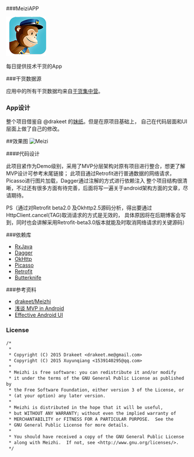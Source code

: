 ###MeiziAPP

![icon](/app/src/main/res/mipmap-xxxhdpi/ic_launcher.png "")

每日提供技术干货的App

###干货数据源

应用中的所有干货数据均来自[干货集中营](http://gank.io/)。

### App设计

整个项目借鉴自 @drakeet 的[妹纸](https://github.com/drakeet/Meizhi)。但是在原项目基础上，
自己在代码层面和UI层面上做了自己的修改。

##效果图
![Meizi](http://7xq7wz.com1.z0.glb.clouddn.com/Meizi.gif)

####代码设计

此项目紧作为Demo级别，采用了MVP分层架构对原有项目进行整合，想更了解MVP设计可参考末尾链接；
此项目通过Retrofit进行普通数据的网络请求，Picasso进行图片加载，Dagger通过注解的方式进行依赖注入
整个项目结构很清晰，不过还有很多方面有待完善，后面将写一遍关于android架构方面的文章，尽请期待。

PS（通过对Retrofit beta2.0 及Okhttp2.5源码分析，得出要通过HttpClient.cancel(TAG)取消请求的方式是无效的，
具体原因将在后期博客会写到，同时也会讲解采用Retrofit-beta3.0版本就能及时取消网络请求的关键源码）


###依赖库   

* [RxJava](https://github.com/ReactiveX/RxJava) 
* [Dagger](https://github.com/square/dagger)
* [OkHttp](https://github.com/square/okhttp)
* [Picasso](https://github.com/square/picasso)
* [Retrofit](https://github.com/square/retrofit)
* [Butterknife](https://github.com/JakeWharton/butterknife)

###参考资料

* [drakeet/Meizhi](https://github.com/drakeet/Meizhi)
* [浅谈 MVP in Android](http://blog.csdn.net/lmj623565791/article/details/46596109)
* [Effective Android UI](https://github.com/pedrovgs/EffectiveAndroidUI)


### License

    /*
     *       
     * Copyright (C) 2015 Drakeet <drakeet.me@gmail.com>
     * Copyright (C) 2015 Xuyunqiang <1539140295@qq.com>
     *
     * Meizhi is free software: you can redistribute it and/or modify
     * it under the terms of the GNU General Public License as published by
     * the Free Software Foundation, either version 3 of the License, or
     * (at your option) any later version.
     *
     * Meizhi is distributed in the hope that it will be useful,
     * but WITHOUT ANY WARRANTY; without even the implied warranty of
     * MERCHANTABILITY or FITNESS FOR A PARTICULAR PURPOSE.  See the
     * GNU General Public License for more details.
     *
     * You should have received a copy of the GNU General Public License
     * along with Meizhi.  If not, see <http://www.gnu.org/licenses/>.
     */
